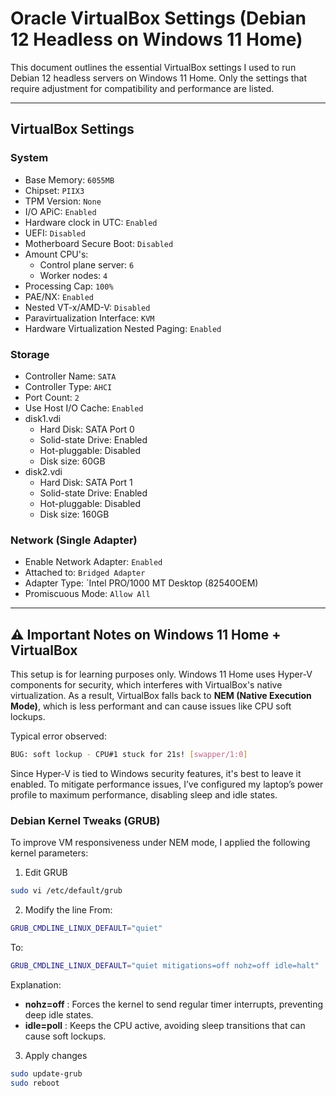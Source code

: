 # Oracle VirtualBox Settings (Debian 12 Headless on Windows 11 Home)
This document outlines the essential VirtualBox settings I used to run Debian 12 headless servers on Windows 11 Home. Only the settings that require adjustment for compatibility and performance are listed.

---

## VirtualBox Settings
### System
- Base Memory: `6055MB`
- Chipset: `PIIX3`
- TPM Version: `None`
- I/O APiC: `Enabled`
- Hardware clock in UTC: `Enabled`
- UEFI: `Disabled`
- Motherboard Secure Boot: `Disabled`
- Amount CPU's:
    - Control plane server: `6`
    - Worker nodes: `4`
- Processing Cap: `100%`
- PAE/NX: `Enabled`
- Nested VT-x/AMD-V: `Disabled`
- Paravirtualization Interface: `KVM`
- Hardware Virtualization Nested Paging: `Enabled`

### Storage
- Controller Name: `SATA`
- Controller Type: `AHCI`
- Port Count: `2`
- Use Host I/O Cache: `Enabled`
- disk1.vdi 
    - Hard Disk: SATA Port 0
    - Solid-state Drive: Enabled
    - Hot-pluggable: Disabled
    - Disk size: 60GB
 - disk2.vdi 
    - Hard Disk: SATA Port 1
    - Solid-state Drive: Enabled
    - Hot-pluggable: Disabled
    - Disk size: 160GB
  
### Network (Single Adapter)
- Enable Network Adapter: `Enabled`
- Attached to: `Bridged Adapter`
- Adapter Type: `Intel PRO/1000 MT Desktop (82540OEM)
- Promiscuous Mode: `Allow All`

---

## ⚠️ Important Notes on Windows 11 Home + VirtualBox
This setup is for learning purposes only. Windows 11 Home uses Hyper-V components for security, which interferes with VirtualBox's native virtualization. As a result, VirtualBox falls back to **NEM (Native Execution Mode)**, which is less performant and can cause issues like CPU soft lockups.

Typical error observed:
```bash
BUG: soft lockup - CPU#1 stuck for 21s! [swapper/1:0]
```

Since Hyper-V is tied to Windows security features, it's best to leave it enabled. To mitigate performance issues, I’ve configured my laptop’s power profile to maximum performance, disabling sleep and idle states.

### Debian Kernel Tweaks (GRUB)
To improve VM responsiveness under NEM mode, I applied the following kernel parameters:
1. Edit GRUB
```bash
sudo vi /etc/default/grub
```
2. Modify the line
From:
```bash
GRUB_CMDLINE_LINUX_DEFAULT="quiet"      
```
To:
```bash
GRUB_CMDLINE_LINUX_DEFAULT="quiet mitigations=off nohz=off idle=halt"
```
Explanation:
- **nohz=off** : Forces the kernel to send regular timer interrupts, preventing deep idle states.
- **idle=poll** : Keeps the CPU active, avoiding sleep transitions that can cause soft lockups.

3. Apply changes
```bash
sudo update-grub
sudo reboot
```



